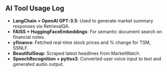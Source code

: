 ## AI Tool Usage Log

- **LangChain + OpenAI GPT-3.5**: Used to generate market summary responses via RetrievalQA.
- **FAISS + HuggingFaceEmbeddings**: For semantic document search on financial notes.
- **yfinance**: Fetched real-time stock prices and % change for TSM, SSNLF.
- **BeautifulSoup**: Scraped latest headlines from MarketWatch.
- **SpeechRecognition + pyttsx3**: Converted user voice input to text and generated audio output.
